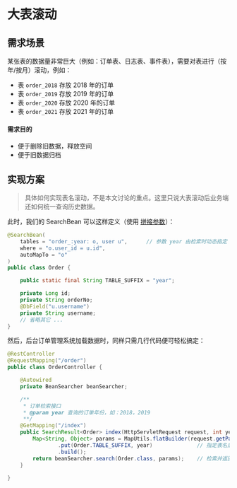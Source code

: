 # 大表滚动

## 需求场景

某张表的数据量非常巨大（例如：订单表、日志表、事件表），需要对表进行（按年/按月）滚动，例如：

* 表 `order_2018` 存放 2018 年的订单
* 表 `order_2019` 存放 2019 年的订单
* 表 `order_2020` 存放 2020 年的订单
* 表 `order_2021` 存放 2021 年的订单

#### 需求目的

* 便于删除旧数据，释放空间
* 便于旧数据归档

## 实现方案

> 具体如何实现表名滚动，不是本文讨论的重点。这里只说大表滚动后业务端还如何统一查询历史数据。

此时，我们的 SearchBean 可以这样定义（使用 [拼接参数](/en/guide/param/embed#%E6%8B%BC%E6%8E%A5%E5%8F%82%E6%95%B0)）：

```java
@SearchBean(
    tables = "order_:year: o, user u",      // 参数 year 由检索时动态指定
    where = "o.user_id = u.id",
    autoMapTo = "o"
)
public class Order {

    public static final String TABLE_SUFFIX = "year";

    private Long id;
    private String orderNo;
    @DbField("u.username")
    private String username;
    // 省略其它 ...
}
```

然后，后台订单管理系统加载数据时，同样只需几行代码便可轻松搞定：

```java
@RestController
@RequestMapping("/order")
public class OrderController {

    @Autowired
    private BeanSearcher beanSearcher;

    /**
     * 订单检索接口
     * @param year 查询的订单年份，如：2018，2019
     **/
    @GetMapping("/index")
    public SearchResult<Order> index(HttpServletRequest request, int year) {
        Map<String, Object> params = MapUtils.flatBuilder(request.getParameterMap())
                .put(Order.TABLE_SUFFIX, year)              // 指定表名后缀
                .build();
        return beanSearcher.search(Order.class, params);    // 检索并返回数据
    }
	
}
```
